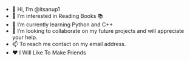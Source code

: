 - 👋 Hi, I’m @itsanup1
- 👀 I’m interested in Reading Books 📚 
- 🌱 I’m currently learning Python and C++
- 💞️ I’m looking to collaborate on my future projects and will appreciate your help.
- 📫 To reach me contact on my email address.
- ❤️ I Will Like To Make Friends

<!---
itsanup1/itsanup1 is a ✨ special ✨ repository because its `README.md` (this file) appears on your GitHub profile.
You can click the Preview link to take a look at your changes.
--->
